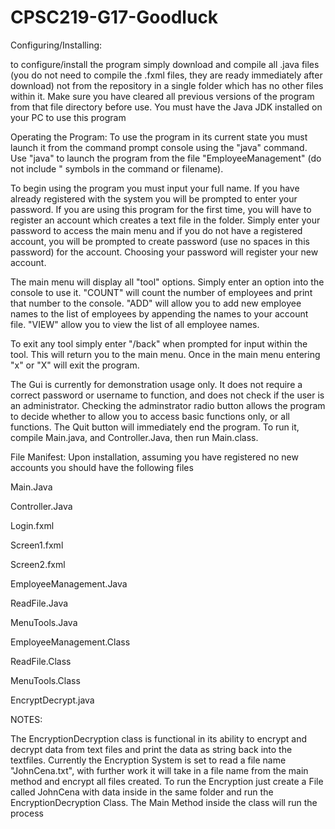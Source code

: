 # CPSC219-G17-Goodluck
Configuring/Installing: 

to configure/install the program simply download and compile all .java files (you do not need to compile the .fxml files, they are ready immediately after download) not from the repository in a single folder which has no other files within it. Make sure you have cleared all previous versions of the program from that file directory before use. You must have the Java JDK installed on your PC to use this program

Operating the Program:
To use the program in its current state you must launch it from the command prompt console using the "java" command. Use "java" to launch the program from the file "EmployeeManagement" (do not include " symbols in the command or filename). 

To begin using the program you must input your full name. If you have already registered with the system you will be prompted to enter your password. If you are using this program for the first time, you will have to register an account which creates a text file in the folder. Simply enter your password to access the main menu and if you do not have a registered account, you will be prompted to create password (use no spaces in this password) for the account. Choosing your password will register your new account. 

The main menu will display all "tool" options. Simply enter an option into the console to use it. "COUNT" will count the number of employees and print that number to the console. "ADD" will allow you to add new employee names to the list of employees by appending the names to your account file. "VIEW" allow you to view the list of all employee names.

To exit any tool simply enter "/back" when prompted for input within the tool. This will return you to the main menu. Once in the main menu entering "x" or "X" will exit the program.

The Gui is currently for demonstration usage only. It does not require a correct password or username to function, and does not check if the user is an administrator. Checking the adminstrator radio button allows the program to decide whether to allow you to access basic functions only, or all functions. The Quit button will immediately end the program. To run it, compile Main.java, and Controller.Java, then run Main.class.

File Manifest:
Upon installation, assuming you have registered no new accounts you should have the following files

Main.Java

Controller.Java

Login.fxml

Screen1.fxml

Screen2.fxml

EmployeeManagement.Java

ReadFile.Java

MenuTools.Java

EmployeeManagement.Class

ReadFile.Class

MenuTools.Class

EncryptDecrypt.java

NOTES:

The EncryptionDecryption class is functional in its ability to encrypt and decrypt data from text files and print the data as string back into the textfiles. Currently the Encryption System is set to read a file name "JohnCena.txt", with further work it will take in a file name from the main method and encrypt all files created. To run the Encryption just create a File called JohnCena with data inside  in the same folder and run the EncryptionDecryption Class. The Main Method inside the class will run the process
